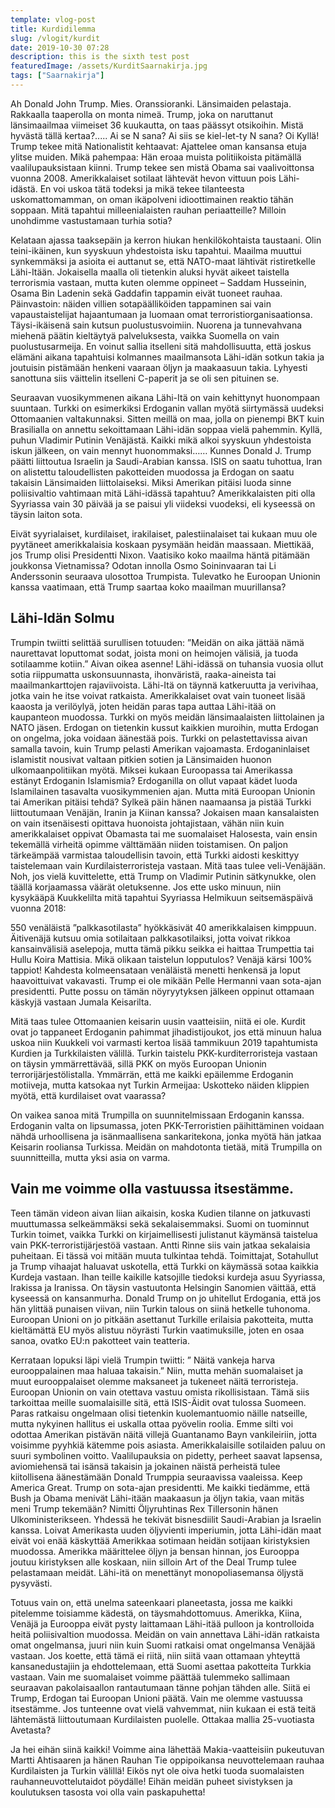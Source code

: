 ```yaml
---
template: vlog-post
title: Kurdidilemma
slug: /vlogit/kurdit
date: 2019-10-30 07:28
description: this is the sixth test post
featuredImage: /assets/KurditSaarnakirja.jpg
tags: ["Saarnakirja"]
---
```

Ah Donald John Trump. Mies. Oranssioranki. Länsimaiden pelastaja. Rakkaalla taaperolla on monta nimeä. Trump, joka on naruttanut länsimaailmaa viimeiset 36 kuukautta, on taas päässyt otsikoihin. Mistä hyvästä tällä kertaa?..... Ai se N sana? Ai siis se kiel-let-ty N sana? Oi Kyllä! Trump tekee mitä Nationalistit kehtaavat: Ajattelee oman kansansa etuja ylitse muiden. Mikä pahempaa: Hän eroaa muista politiikoista pitämällä vaalilupauksistaan kiinni. 
Trump tekee sen mistä Obama sai vaalivoittonsa vuonna 2008.  Amerikkalaiset sotilaat lähtevät hevon vittuun pois Lähi-idästä.  En voi uskoa tätä todeksi ja mikä tekee tilanteesta uskomattomamman, on oman ikäpolveni idioottimainen reaktio tähän soppaan. Mitä tapahtui milleenialaisten rauhan periaatteille? Milloin unohdimme vastustamaan turhia sotia? 

Kelataan ajassa taaksepäin ja kerron hiukan henkilökohtaista taustaani. Olin teini-ikäinen, kun syyskuun yhdestoista isku tapahtui. Maailma muuttui synkemmäksi ja asioita ei auttanut se, että NATO-maat lähtivät ristiretkelle Lähi-Itään. Jokaisella maalla oli tietenkin aluksi hyvät aikeet taistella terrorismia vastaan, mutta kuten olemme oppineet – Saddam Husseinin, Osama Bin Ladenin sekä Gaddafin tappamin eivät tuoneet rauhaa. Päinvastoin: näiden villien sotapäälliköiden tappaminen sai vain vapaustaistelijat hajaantumaan ja luomaan omat terroristiorganisaationsa. Täysi-ikäisenä sain kutsun puolustusvoimiin.  Nuorena ja tunnevahvana miehenä päätin kieltäytyä palveluksesta, vaikka Suomella on vain puolustusarmeija. En voinut sallia itselleni sitä mahdollisuutta, että joskus elämäni aikana tapahtuisi kolmannes maailmansota Lähi-idän sotkun takia ja joutuisin pistämään henkeni vaaraan öljyn ja maakaasuun takia. Lyhyesti sanottuna siis väittelin itselleni C-paperit ja se oli sen pituinen se. 

Seuraavan vuosikymmenen aikana Lähi-Itä on vain kehittynyt huonompaan suuntaan. Turkki on esimerkiksi Erdoganin vallan myötä siirtymässä uudeksi Ottomaanien valtakunnaksi. Sitten meillä on maa, jolla on pienempi BKT kuin Brasilialla on annettu sekoittamaan Lähi-idän soppaa vielä pahemmin. Kyllä, puhun Vladimir Putinin Venäjästä. Kaikki mikä alkoi syyskuun yhdestoista iskun jälkeen, on vain mennyt huonommaksi…… Kunnes Donald J. Trump päätti liittoutua Israelin ja Saudi-Arabian kanssa.  ISIS on saatu tuhottua, Iran on alistettu taloudellisten pakotteiden muodossa ja Erdogan on saatu takaisin Länsimaiden liittolaiseksi. Miksi Amerikan pitäisi luoda sinne poliisivaltio vahtimaan mitä Lähi-idässä tapahtuu? Amerikkalaisten piti olla Syyriassa vain 30 päivää ja se paisui yli viideksi vuodeksi, eli kyseessä on täysin laiton sota.

Eivät syyrialaiset, kurdilaiset, irakilaiset, palestiinalaiset tai kukaan muu ole pyytäneet amerikkalaisia koskaan pysymään heidän maassaan. Miettikää, jos Trump olisi Presidentti Nixon. Vaatisiko koko maailma häntä pitämään joukkonsa Vietnamissa?  Odotan innolla Osmo Soininvaaran tai Li Anderssonin seuraava ulosottoa Trumpista. Tulevatko he  Euroopan Unionin kanssa vaatimaan, että Trump saartaa koko maailman muurillansa?

## Lähi-Idän Solmu

Trumpin twiitti selittää surullisen totuuden: ”Meidän on aika jättää nämä naurettavat loputtomat sodat, joista moni on heimojen välisiä, ja tuoda sotilaamme kotiin.” Aivan oikea asenne! Lähi-idässä on tuhansia vuosia ollut sotia riippumatta uskonsuunnasta, ihonväristä, raaka-aineista tai maailmankarttojen rajaviivoista.  Lähi-Itä on täynnä katkeruutta ja verivihaa, jotka vain he itse voivat ratkaista. Amerikkalaiset ovat vain tuoneet lisää kaaosta ja verilöylyä, joten heidän paras tapa auttaa Lähi-itää on kaupanteon muodossa. Turkki on myös meidän länsimaalaisten liittolainen ja NATO jäsen. Erdogan on tietenkin kussut kaikkien muroihin, mutta Erdogan on ongelma, joka voidaan äänestää pois. Turkki on pelastettavissa aivan samalla tavoin, kuin Trump pelasti Amerikan vajoamasta.
Erdoganinlaiset islamistit nousivat valtaan pitkien sotien ja Länsimaiden huonon ulkomaanpolitiikan myötä. Miksei kukaan Euroopassa tai Amerikassa estänyt Erdoganin Islamismia? Erdoganilla on ollut vapaat kädet luoda Islamilainen tasavalta vuosikymmenien ajan. Mutta mitä Euroopan Unionin tai Amerikan pitäisi tehdä? Sylkeä päin hänen naamaansa ja pistää Turkki liittoutumaan Venäjän, Iranin ja Kiinan kanssa? Jokaisen maan kansalaisten on vain itsenäisesti opittava huonoista johtajistaan, vähän niin kuin amerikkalaiset oppivat Obamasta tai me suomalaiset Halosesta, vain ensin tekemällä virheitä opimme välttämään niiden toistamisen. On paljon tärkeämpää varmistaa taloudellisin tavoin, että Turkki aidosti keskittyy taistelemaan vain Kurdilaisterroristeja vastaan.
Mitä taas tulee veli-Venäjään. Noh, jos vielä kuvittelette, että Trump on Vladimir Putinin sätkynukke, olen täällä korjaamassa väärät oletuksenne. Jos ette usko minuun, niin kysykääpä Kuukkelilta mitä tapahtui Syyriassa Helmikuun seitsemäspäivä vuonna 2018: 

550 venäläistä ”palkkasotilasta” hyökkäsivät 40 amerikkalaisen kimppuun. Äitivenäjä kutsuu omia sotilaitaan palkkasotilaiksi, jotta voivat rikkoa kansainvälisiä aselepoja, mutta tämä pikku seikka ei haittaa Trumpettia tai Hullu Koira Mattisia. Mikä olikaan taistelun lopputulos? Venäjä kärsi 100% tappiot! Kahdesta kolmeensataan venäläistä menetti henkensä ja loput haavoittuivat vakavasti. Trump ei ole mikään Pelle Hermanni vaan sota-ajan presidentti. Putte possu on tämän nöyryytyksen jälkeen oppinut ottamaan käskyjä vastaan Jumala Keisarilta.

Mitä taas tulee Ottomaanien keisarin uusin vaatteisiin, niitä ei ole. Kurdit ovat jo tappaneet Erdoganin pahimmat jihadistijoukot, jos että minuun halua uskoa niin Kuukkeli voi varmasti kertoa lisää tammikuun 2019 tapahtumista Kurdien ja Turkkilaisten välillä. Turkin taistelu PKK-kurditerroristeja vastaan on täysin ymmärrettävää, sillä PKK on myös Euroopan Unionin terrorijärjestölistalla. Ymmärrän, että me kaikki epäilemme Erdoganin motiiveja, mutta katsokaa nyt Turkin Armeijaa: Uskotteko näiden klippien myötä, että kurdilaiset ovat vaarassa? 

On vaikea sanoa mitä Trumpilla on suunnitelmissaan Erdoganin kanssa. Erdoganin valta on lipsumassa, joten PKK-Terroristien päihittäminen voidaan nähdä urhoollisena ja isänmaallisena sankaritekona, jonka myötä hän jatkaa Keisarin rooliansa Turkissa. Meidän on mahdotonta tietää, mitä Trumpilla on suunnitteilla, mutta yksi asia on varma.

## Vain me voimme olla vastuussa itsestämme.

Teen tämän videon aivan liian aikaisin, koska Kudien tilanne on jatkuvasti muuttumassa selkeämmäksi sekä sekalaisemmaksi. Suomi on tuominnut Turkin toimet, vaikka Turkki on kirjaimellisesti julistanut käymänsä taistelua vain PKK-terroristijärjestöä vastaan. Antti Rinne siis vain jatkaa sekalaisia puheitaan. Ei tässä voi mitään muuta tulkintaa tehdä. Toimittajat, Sotahullut ja Trump vihaajat haluavat uskotella, että Turkki on käymässä sotaa kaikkia Kurdeja vastaan. Ihan teille kaikille katsojille tiedoksi kurdeja asuu Syyriassa, Irakissa ja Iranissa. On täysin vastuutonta Helsingin Sanomien väittää, että kyseessä on kansanmurha.
Donald Trump on jo uhitellut Erdogania, että jos hän ylittää punaisen viivan, niin Turkin talous on siinä hetkelle tuhonoma. Euroopan Unioni on jo pitkään asettanut Turkille erilaisia pakotteita, mutta kieltämättä EU myös alistuu nöyrästi Turkin vaatimuksille, joten en osaa sanoa, ovatko EU:n pakotteet vain teatteria.

Kerrataan lopuksi läpi vielä Trumpin twiitti: ” Näitä vankeja harva eurooppalainen maa haluaa takaisin.” Niin, mutta mehän suomalaiset ja muut eurooppalaiset olemme maksaneet ja tukeneet näitä terroristeja. Euroopan Unionin on vain otettava vastuu omista rikollisistaan. Tämä siis tarkoittaa meille suomalaisille sitä, että ISIS-Äidit ovat tulossa Suomeen. Paras ratkaisu ongelmaan olisi tietenkin kuolemantuomio näille natseille, mutta nykyinen hallitus ei uskalla ottaa pyövelin roolia. Emme silti voi odottaa Amerikan pistävän näitä villejä Guantanamo Bayn vankileiriin, jotta voisimme pyyhkiä kätemme pois asiasta.
Amerikkalaisille sotilaiden paluu on suuri symbolinen voitto. Vaalilupauksia on pidetty, perheet saavat lapsensa, aviomiehensä tai isänsä takaisin ja jokainen näistä perheistä tulee kiitollisena äänestämään Donald Trumppia seuraavissa vaaleissa. Keep America Great. Trump on sota-ajan presidentti. Me kaikki tiedämme, että Bush ja Obama menivät Lähi-itään maakaasun ja öljyn takia, vaan mitäs meni Trump tekemään? Nimitti Öljyruhtinas Rex Tillersonin hänen Ulkoministerikseen. Yhdessä he tekivät bisnesdiilit Saudi-Arabian ja Israelin kanssa. Loivat Amerikasta uuden öljyvienti imperiumin, jotta Lähi-idän maat eivät voi enää käskyttää Amerikkaa sotimaan heidän sotijaan kiristyksien muodossa. Amerikka määrittelee öljyn ja bensan hinnan, jos Eurooppa joutuu kiristyksen alle koskaan, niin silloin Art of the Deal Trump tulee pelastamaan meidät. Lähi-itä on menettänyt monopoliasemansa öljystä pysyvästi.

Totuus vain on, että unelma sateenkaari planeetasta, jossa me kaikki pitelemme toisiamme kädestä, on täysmahdottomuus. Amerikka, Kiina, Venäjä ja Eurooppa eivät pysty laittamaan Lähi-itää pulloon ja kontrolloida heitä poliisivaltion muodossa. Meidän on vain annettava Lähi-idän ratkaista omat ongelmansa, juuri niin kuin Suomi ratkaisi omat ongelmansa Venäjää vastaan.  Jos koette, että tämä ei riitä, niin siitä vaan ottamaan yhteyttä kansanedustajiin ja ehdottelemaan, että Suomi asettaa pakotteita Turkkia vastaan. Vain me suomalaiset voimme päättää tulemmeko sallimaan seuraavan pakolaisaallon rantautumaan tänne pohjan tähden alle. Siitä ei Trump, Erdogan tai Euroopan Unioni päätä. Vain me olemme vastuussa itsestämme. Jos tunteenne ovat vielä vahvemmat, niin kukaan ei estä teitä lähtemästä liittoutumaan Kurdilaisten puolelle. Ottakaa mallia 25-vuotiasta Avetasta?

Ja hei eihän siinä kaikki! Voimme aina lähettää Makia-vaatteisiin pukeutuvan Martti Ahtisaaren ja hänen Rauhan Tie oppipoikansa neuvottelemaan rauhaa Kurdilaisten ja Turkin välillä! Eikös nyt ole oiva hetki tuoda suomalaisten rauhanneuvottelutaidot pöydälle! Eihän meidän puheet sivistyksen ja koulutuksen tasosta voi olla vain paskapuhetta!
